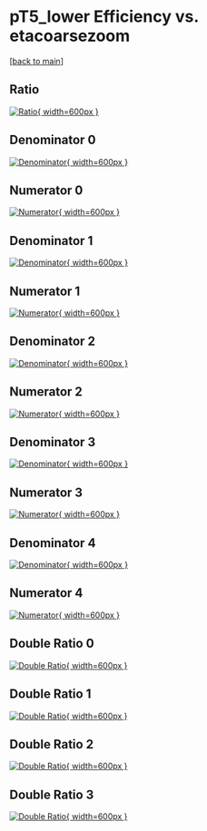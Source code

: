 # pT5_lower Efficiency vs. etacoarsezoom

[[back to main](./)]



## Ratio

[![Ratio](../mtv/var/pT5_lower_loweta_0_1_eff_etacoarsezoom.png){ width=600px }](../mtv/var/pT5_lower_loweta_0_1_eff_etacoarsezoom.pdf)

## Denominator 0

[![Denominator](../mtv/den/pT5_lower_loweta_0_1_eff_etacoarsezoom_den0.png){ width=600px }](../mtv/den/pT5_lower_loweta_0_1_eff_etacoarsezoom_den0.pdf)

## Numerator 0

[![Numerator](../mtv/num/pT5_lower_loweta_0_1_eff_etacoarsezoom_num0.png){ width=600px }](../mtv/num/pT5_lower_loweta_0_1_eff_etacoarsezoom_num0.pdf)

## Denominator 1

[![Denominator](../mtv/den/pT5_lower_loweta_0_1_eff_etacoarsezoom_den1.png){ width=600px }](../mtv/den/pT5_lower_loweta_0_1_eff_etacoarsezoom_den1.pdf)

## Numerator 1

[![Numerator](../mtv/num/pT5_lower_loweta_0_1_eff_etacoarsezoom_num1.png){ width=600px }](../mtv/num/pT5_lower_loweta_0_1_eff_etacoarsezoom_num1.pdf)

## Denominator 2

[![Denominator](../mtv/den/pT5_lower_loweta_0_1_eff_etacoarsezoom_den2.png){ width=600px }](../mtv/den/pT5_lower_loweta_0_1_eff_etacoarsezoom_den2.pdf)

## Numerator 2

[![Numerator](../mtv/num/pT5_lower_loweta_0_1_eff_etacoarsezoom_num2.png){ width=600px }](../mtv/num/pT5_lower_loweta_0_1_eff_etacoarsezoom_num2.pdf)

## Denominator 3

[![Denominator](../mtv/den/pT5_lower_loweta_0_1_eff_etacoarsezoom_den3.png){ width=600px }](../mtv/den/pT5_lower_loweta_0_1_eff_etacoarsezoom_den3.pdf)

## Numerator 3

[![Numerator](../mtv/num/pT5_lower_loweta_0_1_eff_etacoarsezoom_num3.png){ width=600px }](../mtv/num/pT5_lower_loweta_0_1_eff_etacoarsezoom_num3.pdf)

## Denominator 4

[![Denominator](../mtv/den/pT5_lower_loweta_0_1_eff_etacoarsezoom_den4.png){ width=600px }](../mtv/den/pT5_lower_loweta_0_1_eff_etacoarsezoom_den4.pdf)

## Numerator 4

[![Numerator](../mtv/num/pT5_lower_loweta_0_1_eff_etacoarsezoom_num4.png){ width=600px }](../mtv/num/pT5_lower_loweta_0_1_eff_etacoarsezoom_num4.pdf)

## Double Ratio 0

[![Double Ratio](../mtv/ratio/pT5_lower_loweta_0_1_eff_etacoarsezoom_ratio0.png){ width=600px }](../mtv/ratio/pT5_lower_loweta_0_1_eff_etacoarsezoom_ratio0.pdf)

## Double Ratio 1

[![Double Ratio](../mtv/ratio/pT5_lower_loweta_0_1_eff_etacoarsezoom_ratio1.png){ width=600px }](../mtv/ratio/pT5_lower_loweta_0_1_eff_etacoarsezoom_ratio1.pdf)

## Double Ratio 2

[![Double Ratio](../mtv/ratio/pT5_lower_loweta_0_1_eff_etacoarsezoom_ratio2.png){ width=600px }](../mtv/ratio/pT5_lower_loweta_0_1_eff_etacoarsezoom_ratio2.pdf)

## Double Ratio 3

[![Double Ratio](../mtv/ratio/pT5_lower_loweta_0_1_eff_etacoarsezoom_ratio3.png){ width=600px }](../mtv/ratio/pT5_lower_loweta_0_1_eff_etacoarsezoom_ratio3.pdf)

